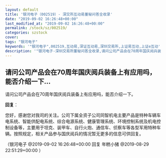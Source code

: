 ```yaml
---
layout: default
title: '银河电子（002519）- 深交所互动易董秘问答全收录'
date: "2019-09-02 16:26:48+00:00"
last_modified_at: "2019-09-02 16:26:48+00:00"
permalink: /stock/sz/002519/
categories: szstock
cover: 
tags: "银河电子"
keywords: '"银河电子",002519,互动易,深证互动易,深圳交易所,上证易互动,上证e互动'
description: '"银河电子-深圳交易所董秘问答全收录,请问公司产品会在70周年国庆阅兵装备上有应用吗，能否介绍一下。"'
---
```


## 请问公司产品会在70周年国庆阅兵装备上有应用吗，能否介绍一下...

请问公司产品会在70周年国庆阅兵装备上有应用吗，能否介绍一下。

**回复**：

您好，感谢您对我司的关注。公司下属全资子公司同智机电主要产品是特种车辆车电系统、智能供配电系统、综合电源系统、健康管理系统、环境控制系统及机电控制设备等，主要用于坦克、装甲车、自行火炮、通信车、侦察车等各型军用特种车辆。按照规定，相关产品参与国庆阅兵的情况暂无更多的信息可供回复。 

（银河电子  @2019-09-02 16:26:48+00:00 回复 年糕小猪  @2019-08-29 22:51:29+00:00 ）

